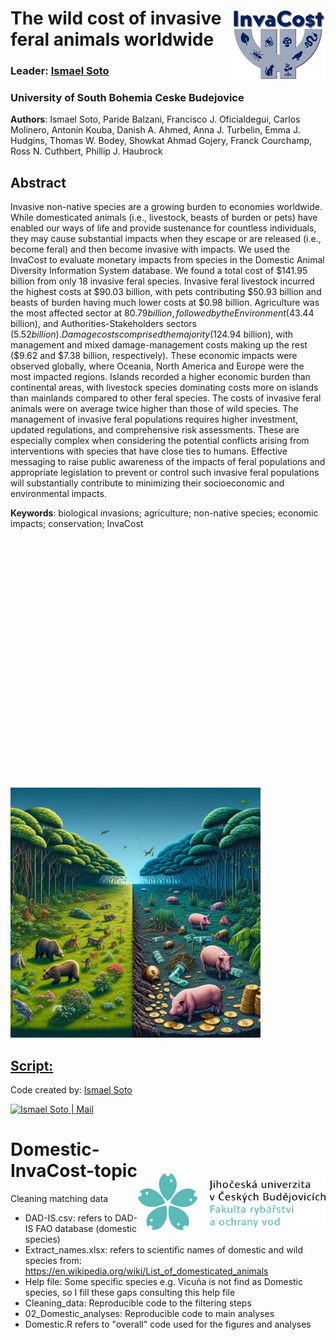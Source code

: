 <img align="right" src="Icons/InvaCostLogoIdea10 (1).jpg" width="150" style="margin-top: 40px">

# The wild cost of invasive feral animals worldwide
### Leader: <a href="https://www.researchgate.net/profile/Ismael-Soto-4">Ismael Soto</a>
### University of South Bohemia Ceske Budejovice

<strong>Authors</strong>:
Ismael Soto, Paride Balzani, Francisco J. Oficialdegui, Carlos Molinero, Antonín Kouba, Danish A. Ahmed, Anna J. Turbelin, Emma J. Hudgins, Thomas W. Bodey, Showkat Ahmad Gojery, Franck Courchamp, Ross N. Cuthbert, Phillip J. Haubrock

## Abstract
Invasive non-native species are a growing burden to economies worldwide. While domesticated animals (i.e., livestock, beasts of burden or pets) have enabled our ways of life and provide sustenance for countless individuals, they may cause substantial impacts when they escape or are released (i.e., become feral) and then become invasive with impacts. We used the InvaCost to evaluate monetary impacts from species in the Domestic Animal Diversity Information System database. We found a total cost of $141.95 billion from only 18 invasive feral species. Invasive feral livestock incurred the highest costs at $90.03 billion, with pets contributing $50.93 billion and beasts of burden having much lower costs at $0.98 billion. Agriculture was the most affected sector at $80.79 billion, followed by the Environment ($43.44 billion), and Authorities-Stakeholders sectors ($5.52 billion). Damage costs comprised the majority ($124.94 billion), with management and mixed damage-management costs making up the rest ($9.62 and $7.38 billion, respectively). These economic impacts were observed globally, where Oceania, North America and Europe were the most impacted regions. Islands recorded a higher economic burden than continental areas, with livestock species dominating costs more on islands than mainlands compared to other feral species. The costs of invasive feral animals were on average twice higher than those of wild species. The management of invasive feral populations requires higher investment, updated regulations, and comprehensive risk assessments. These are especially complex when considering the potential conflicts arising from interventions with species that have close ties to humans. Effective messaging to raise public awareness of the impacts of feral populations and appropriate legislation to prevent or control such invasive feral populations will substantially contribute to minimizing their socioeconomic and environmental impacts.


**Keywords**: biological invasions; agriculture; non-native species; economic impacts; conservation; InvaCost

<img align="central" src="Icons/domestic.png" width="400" style="margin-top: 400px"> 


## <a href="https://github.com/IsmaSA/Aquaculture/tree/master/Code">Script:</a>
Code created by: <a href="https://www.researchgate.net/profile/Ismael-Soto-4">Ismael Soto</a><br>  

[<img target="_blank" alt="Ismael Soto | Mail" width="90px" height="30" src="https://img.shields.io/badge/Gmail-D14836?style=for-the-badge&logo=gmail&logoColor=white" />][mail] 

[mail]: mailto:isma-sa@hotmail.com


                                                                                   
 <img align="right" src="Icons/descarga (3).png" width="300" style="margin-top: 80px">



# Domestic-InvaCost-topic
Cleaning matching data
 - DAD-IS.csv: refers to DAD-IS FAO database (domestic species)
 - Extract_names.xlsx: refers to scientific names of domestic and wild species from: https://en.wikipedia.org/wiki/List_of_domesticated_animals
 - Help file: Some specific species e.g. Vicuña is not find as Domestic species, so I fill these gaps consulting this help file
 - Cleaning_data: Reproducible code to the filtering steps
 - 02_Domestic_analyses: Reproducible code to main analyses
 - Domestic.R refers to "overall" code used for the figures and analyses
